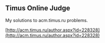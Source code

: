 Timus Online Judge
------------------

My solutions to acm.timus.ru problems.

[http://acm.timus.ru/author.aspx?id=228328](http://acm.timus.ru/author.aspx?id=228328)
